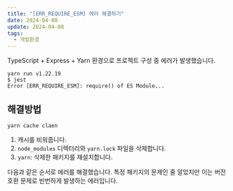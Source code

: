 ```yaml
---
title: "[ERR_REQUIRE_ESM] 에러 해결하기"
date: 2024-04-08
update: 2024-04-08
tags:
  - 개발환경
---
```


TypeScript + Express + Yarn 환경으로 프로젝트 구성 중 에러가 발생했습니다.

```shell
yarn run v1.22.19
$ jest
Error [ERR_REQUIRE_ESM]: require() of ES Module...
```

## 해결방법

```shell
yarn cache claen
```

1. 캐시를 비워줍니다.
2. `node_modules` 디렉터리와 `yarn.lock` 파일을 삭제합니다.
3. `yarn`: 삭제한 패키지를 재설치합니다.

다음과 같은 순서로 에러를 해결했습니다. 특정 패키지의 문제인 줄 알았지만 이는 버전 호환 문제로
빈번하게 발생하는 에러입니다.
